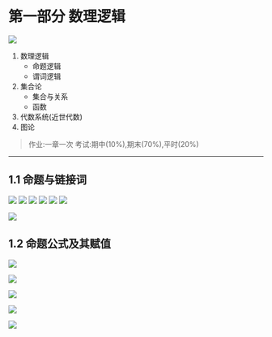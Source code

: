 # 第一部分 数理逻辑
![](assets/2022-08-24-10-34-04.png)
1. 数理逻辑
    - 命题逻辑
    - 谓词逻辑
2. 集合论
    - 集合与关系
    - 函数
3. 代数系统(近世代数)
4. 图论
> 作业:一章一次
> 考试:期中(10%),期末(70%),平时(20%)

----

## 1.1 命题与链接词
![](assets/2022-08-24-10-47-58.png)
![](assets/2022-08-24-10-57-28.png)
![](assets/2022-08-24-11-09-43.png)
![](assets/2022-08-24-11-30-41.png)
![](assets/2022-08-24-11-49-01.png)
![](assets/2022-08-24-11-51-42.png)


![](2022-08-31-18-03-35.png)

## 1.2 命题公式及其赋值
![](assets/2022-08-31-11-01-26.png)

![](assets/2022-08-31-11-04-55.png)

![](assets/2022-08-31-11-13-31.png)

![](assets/2022-08-31-11-27-22.png)

![](assets/2022-08-31-11-27-38.png)

